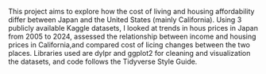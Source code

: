 This project aims to explore how the cost of living and housing affordability differ between Japan and the United States (mainly California). Using 3 publicly available Kaggle datasets, I looked at trends in hous prices in Japan from 2005 to 2024, assessed the relationship between income and housing prices in California,and compared cost of licing changes between the two places. Libraries used are dylpr and ggplot2 for cleaning and visualization the datasets, and code follows the Tidyverse Style Guide.
